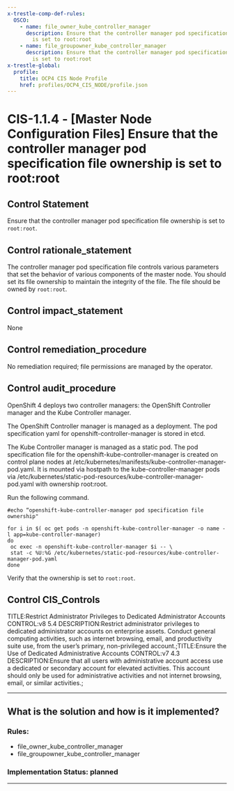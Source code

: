 ```yaml
---
x-trestle-comp-def-rules:
  OSCO:
    - name: file_owner_kube_controller_manager
      description: Ensure that the controller manager pod specification file ownership
        is set to root:root
    - name: file_groupowner_kube_controller_manager
      description: Ensure that the controller manager pod specification file ownership
        is set to root:root
x-trestle-global:
  profile:
    title: OCP4 CIS Node Profile
    href: profiles/OCP4_CIS_NODE/profile.json
---
```


# CIS-1.1.4 - \[Master Node Configuration Files\] Ensure that the controller manager pod specification file ownership is set to root:root

## Control Statement

Ensure that the controller manager pod specification file ownership is set to `root:root`.

## Control rationale_statement

The controller manager pod specification file controls various parameters that set the behavior of various components of the master node. You should set its file ownership to maintain the integrity of the file. The file should be owned by `root:root`.

## Control impact_statement

None

## Control remediation_procedure

No remediation required; file permissions are managed by the operator.

## Control audit_procedure

OpenShift 4 deploys two controller managers: the OpenShift Controller manager and the Kube Controller manager. 

The OpenShift Controller manager is managed as a deployment. The pod specification yaml for openshift-controller-manager is stored in etcd. 

The Kube Controller manager is managed as a static pod. The pod specification file for the openshift-kube-controller-manager is created on control plane nodes at /etc/kubernetes/manifests/kube-controller-manager-pod.yaml. It is mounted via hostpath to the kube-controller-manager pods via /etc/kubernetes/static-pod-resources/kube-controller-manager-pod.yaml with ownership root:root.

Run the following command.

```
#echo “openshift-kube-controller-manager pod specification file ownership"

for i in $( oc get pods -n openshift-kube-controller-manager -o name -l app=kube-controller-manager)
do
 oc exec -n openshift-kube-controller-manager $i -- \
 stat -c %U:%G /etc/kubernetes/static-pod-resources/kube-controller-manager-pod.yaml
done
```

Verify that the ownership is set to `root:root`.

## Control CIS_Controls

TITLE:Restrict Administrator Privileges to Dedicated Administrator Accounts CONTROL:v8 5.4 DESCRIPTION:Restrict administrator privileges to dedicated administrator accounts on enterprise assets. Conduct general computing activities, such as internet browsing, email, and productivity suite use, from the user’s primary, non-privileged account.;TITLE:Ensure the Use of Dedicated Administrative Accounts CONTROL:v7 4.3 DESCRIPTION:Ensure that all users with administrative account access use a dedicated or secondary account for elevated activities. This account should only be used for administrative activities and not internet browsing, email, or similar activities.;

______________________________________________________________________

## What is the solution and how is it implemented?

<!-- For implementation status enter one of: implemented, partial, planned, alternative, not-applicable -->

<!-- Note that the list of rules under ### Rules: is read-only and changes will not be captured after assembly to JSON -->

<!-- Add control implementation description here for control: CIS-1.1.4 -->

### Rules:

  - file_owner_kube_controller_manager
  - file_groupowner_kube_controller_manager

### Implementation Status: planned

______________________________________________________________________

